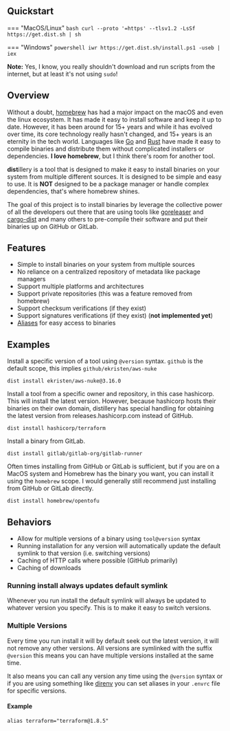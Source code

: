 ## Quickstart

=== "MacOS/Linux"
    ```bash
    curl --proto '=https' --tlsv1.2 -LsSf https://get.dist.sh | sh
    ```

=== "Windows"
    ```powershell
    iwr https://get.dist.sh/install.ps1 -useb | iex
    ```

**Note:** Yes, I know, you really shouldn't download and run scripts from the internet, but at least it's not using `sudo`!

## Overview

Without a doubt, [homebrew](https://brew.sh) has had a major impact on the macOS and even the linux ecosystem. It has made it easy
to install software and keep it up to date. However, it has been around for 15+ years and while it has evolved over time,
its core technology really hasn't changed, and 15+ years is an eternity in the tech world. Languages like [Go](https://golang.org)
and [Rust](https://www.rust-lang.org) have made it easy to compile binaries and distribute them without complicated
installers or dependencies. **I love homebrew**, but I think there's room for another tool.

**dist**illery is a tool that is designed to make it easy to install binaries on your system from multiple different
sources. It is designed to be simple and easy to use. It is **NOT** designed to be a package manager or handle complex
dependencies, that's where homebrew shines.

The goal of this project is to install binaries by leverage the collective power of all the developers out there that
are using tools like [goreleaser](https://goreleaser.com/) and [cargo-dist](https://github.com/axodotdev/cargo-dist)
and many others to pre-compile their software and put their binaries up on GitHub or GitLab.

## Features

- Simple to install binaries on your system from multiple sources
- No reliance on a centralized repository of metadata like package managers
- Support multiple platforms and architectures
- Support private repositories (this was a feature removed from homebrew)
- Support checksum verifications (if they exist)
- Support signatures verifications (if they exist) (**not implemented yet**)
- [Aliases](config/aliases.md) for easy access to binaries

## Examples

Install a specific version of a tool using `@version` syntax. `github` is the default scope, this implies
`github/ekristen/aws-nuke`

```console
dist install ekristen/aws-nuke@3.16.0
```

Install a tool from a specific owner and repository, in this case hashicorp. This will install the latest version.
However, because hashicorp hosts their binaries on their own domain, distillery has special handling for obtaining
the latest version from releases.hashicorp.com instead of GitHub.

```console
dist install hashicorp/terraform
```

Install a binary from GitLab.
```console
dist install gitlab/gitlab-org/gitlab-runner
```

Often times installing from GitHub or GitLab is sufficient, but if you are on a MacOS system and Homebrew
has the binary you want, you can install it using the `homebrew` scope. I would generally still recommend just
installing from GitHub or GitLab directly.

```console
dist install homebrew/opentofu
```

## Behaviors

- Allow for multiple versions of a binary using `tool@version` syntax
- Running installation for any version will automatically update the default symlink to that version (i.e. switching versions)
- Caching of HTTP calls where possible (GitHub primarily)
- Caching of downloads

### Running install always updates default symlink

Whenever you run install the default symlink will always be updated to whatever version you specify. This is to make
it easy to switch versions.

### Multiple Versions

Every time you run install it will by default seek out the latest version, it will not remove any other versions. All
versions are symlinked with the suffix `@version` this means you can have multiple versions installed at the same time.

It also means you can call any version any time using the `@version` syntax or if you are using something like [direnv](https://direnv.net/)
you can set aliases in your `.envrc` file for specific versions.

#### Example

```console
alias terraform="terraform@1.8.5"
```